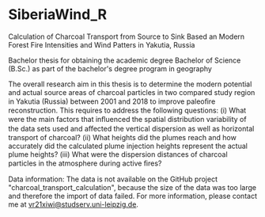 # SiberiaWind_R

Calculation of Charcoal Transport from Source to Sink Based an Modern Forest Fire Intensities and Wind Patters in Yakutia, Russia 

  Bachelor thesis for obtaining the academic degree 
  Bachelor of Science (B.Sc.) 
  as part of the bachelor's degree program in geography 

The overall research aim in this thesis is to determine the modern potential and actual source areas of charcoal particles in two compared study region in Yakutia (Russia) between 2001 and 2018 to improve paleoﬁre reconstruction. This requires to address the following questions:
(i) What were the main factors that inﬂuenced the spatial distribution variability of the data sets used and aﬀected the vertical dispersion as well as horizontal transport of charcoal? 
(ii) What heights did the plumes reach and how accurately did the calculated plume injection heights represent the actual plume heights?
(iii) What were the dispersion distances of charcoal particles in the atmosphere during active ﬁres? 

Data information: The data is not available on the GitHub project "charcoal_transport_calculation", because the size of the data was too large and therefore the import of data failed. For more information, please contact me at vr21xiwi@studserv.uni-leipzig.de.
